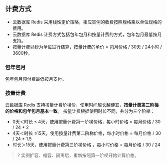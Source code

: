 ## 计费方式
 - 云数据库 Redis 采用线性定价策略，相应实例的收费按照规格乘以单位规格的费用。
 - 云数据库 Redis 计费方式包括包年包月和按量计费的方式，包年包月最低按月支持。
 - 按量计费以秒为单位进行结算，按量计费的单价 = 包月价格 / 30天 / 24小时 / 3600秒。
 
###  包年包月
包年包月预付费最低按月支付。

### 按量计费
云数据库 Redis 支持按量计费阶梯价，使用时间越长越便宜，**按量计费第三阶梯的价格和包年包月基本一致**。
按量计费根据使用时长不同，共分为三个阶梯：
- 0天＜时长 ≤ 4天，使用按量计费第一阶梯价格，每小时价格 = 每月价格 / 30 / 24 * 2
- 4天＜时长 ≤15天，使用按量计费第二阶梯价格，每小时价格 = 每月价格 / 30 / 24 * 1.5
- 时长＞15天，使用按量计费第三阶梯价格 ，每小时价格 = 每月价格 / 30 / 24

>? 实例扩容、缩容、隔离后，重新按照第一阶梯开始计算价格。

